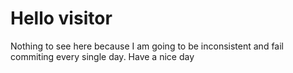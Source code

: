 # Hello visitor

<p> Nothing to see here because I am going to be inconsistent and fail commiting every single day. Have a nice day </p>

